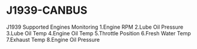 # J1939-CANBUS
J1939 Supported Engines Monitoring 
1.Engine RPM
2.Lube Oil Pressure
3.Lube Oil Temp
4.Engine Oil Temp
5.Throttle Position
6.Fresh Water Temp
7.Exhaust Temp
8.Engine Oil Pressure 

